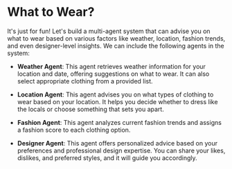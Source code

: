 # What to Wear?

It's just for fun! Let's build a multi-agent system that can advise you on what to wear based on various factors like weather, location, fashion trends, and even designer-level insights. We can include the following agents in the system:

- **Weather Agent**: This agent retrieves weather information for your location and date, offering suggestions on what to wear. It can also select appropriate clothing from a provided list.

- **Location Agent**: This agent advises you on what types of clothing to wear based on your location. It helps you decide whether to dress like the locals or choose something that sets you apart.

- **Fashion Agent**: This agent analyzes current fashion trends and assigns a fashion score to each clothing option.

- **Designer Agent**: This agent offers personalized advice based on your preferences and professional design expertise. You can share your likes, dislikes, and preferred styles, and it will guide you accordingly.
